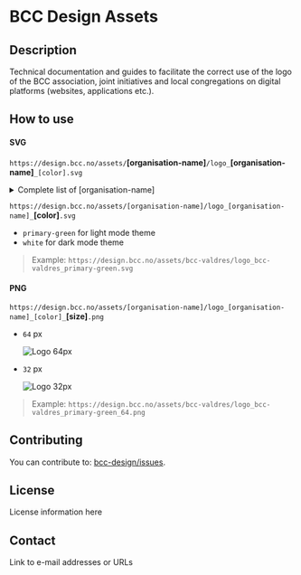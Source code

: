 # BCC Design Assets


## Description
Technical documentation and guides to facilitate the correct use of the logo of the BCC association, joint initiatives and local congregations on digital platforms (websites, applications etc.).

## How to use

#### SVG

`https://design.bcc.no/assets/`**[organisation-name]**`/logo_`**[organisation-name]**`_[color].svg`  


<details>
  <summary>Complete list of [organisation-name]</summary>  

  * bcc-bergen
  * bcc-drammen-sande
  * bcc-eiker

</details>  


`https://design.bcc.no/assets/[organisation-name]/logo_[organisation-name]_`**[color]**`.svg` 

- `primary-green` for light mode theme
- `white` for dark mode theme

> Example: `https://design.bcc.no/assets/bcc-valdres/logo_bcc-valdres_primary-green.svg`


#### PNG

`https://design.bcc.no/assets/[organisation-name]/logo_[organisation-name]_[color]_`**[size]**`.png`  

- `64` px  

  ![Logo 64px](https://design.bcc.no/assets/bcc-valdres/logo_bcc-valdres_primary-green_64.png) 
  
- `32` px  

  ![Logo 32px](https://design.bcc.no/assets/bcc-valdres/logo_bcc-valdres_primary-green_32.png) 
 

> Example: `https://design.bcc.no/assets/bcc-valdres/logo_bcc-valdres_primary-green_64.png`


## Contributing
You can contribute to: [bcc-design/issues](https://github.com/bcc-code/bcc-design/issues).


## License
License information here


## Contact
Link to e-mail addresses or URLs